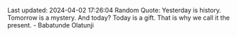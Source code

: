 Last updated: 2024-04-02 17:26:04
Random Quote: Yesterday is history. Tomorrow is a mystery. And today? Today is a gift. That is why we call it the present. - Babatunde Olatunji